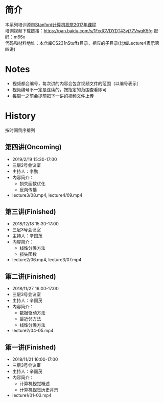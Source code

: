 # 简介
本系列培训源自[Stanford计算机视觉2017年课程](http://cs231n.stanford.edu/2017/syllabus.html)  
培训视频下载链接：https://pan.baidu.com/s/1FcdCVDYDT43vj77VwqK5fg 密码：m66x  
代码和材料地址：本仓库CS231nStuffs目录，相应的子目录(比如Lecture4表示第四讲)
# Notes
- 视频都会编号，每次讲的内容会包含视频文件的范围（以编号表示）
- 视频编号不一定是连续的，按指定的范围查看即可
- 每周一之前会提前把下一讲的视频文件上传
# History
按时间倒序排列
## 第四讲(Oncoming)
- 2019/2/19 15:30-17:00
- 三层2号会议室
- 主持人：李鹏
- 内容简介：
  - 损失函数优化
  - 反向传播
- lecture3/08.mp4, lecture4/09.mp4
## 第三讲(Finished)
- 2018/12/18 15:30-17:00
- 三层3号会议室
- 主持人：辛国茂
- 内容简介：
  - 线性分类方法
  - 损失函数
- lecture2/06.mp4, lecture3/07.mp4
## 第二讲(Finished)
- 2018/11/27 16:00-17:00
- 三层3号会议室
- 主持人：辛国茂
- 内容简介：
  - 数据驱动方法
  - 最近邻方法
  - 线性分类方法
- lecture2/04-05.mp4
## 第一讲(Finished)
- 2018/11/21 16:00-17:00
- 三层3号会议室
- 主持人：辛国茂
- 内容简介：
  - 计算机视觉概述
  - 计算机视觉历史背景
- lecture1/01-03.mp4
